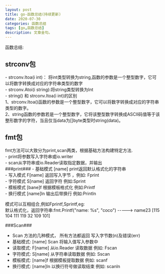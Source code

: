 ```yaml
---
layout: post
title: go-函数总结(持续更新)
date: 2020-07-30
categories: 函数总结
tags: [go,函数总结]
description: 文章金句。
---
```

函数总结:
<h2>strconv包</h2>
- strconv.Itoa(i int)： 将int类型转换为string,函数的参数是一个整型数字，它可以将数字转换成对应的字符串类型的数字 <br>
- strconv.Atoi(i string):将string类型转换为Int <br>
- string() 和 strconv.Itoa(i int)的区别 <br>
 1、strconv.Itoa()函数的参数是一个整型数字，它可以将数字转换成对应的字符串类型的数字。<br>
 2、string函数的参数若是一个整型数字，它将该整型数字转换成ASCII码值等于该整形数字的字符，当且仅当data为[]byte类型时string(data)。<br>

<h2>fmt包</h2>
 fmt方法可以大致分为print,scan两类，根据基础方法构建特定方法.<br>
 - print将参数写入字符串或io.writer<br>
 - scan从字符串或io.Reader读取指定数据，并输出<br>
 ###print###
 - 基础模式 [name] print返回默认格式化的字符串<br>
 - 写入模式 F[name] 返回写入字节 ，例如: Fprint<br>
 - 字符模式 S[name] 返回字符 例如:Sprint<br>
 - 模板模式 [bane]f 根据模板格式化 例如:Printf<br>
 - 换行模式 [name]ln 输出后带换行 例如:Println<br>
 
 模式可以互相组合,例如Fprintf,Sprintf,eg:<br>
 默认格式化，返回字符串:fmt.Printf("name: %s", "coco") -----> name23 [115 104 111 119 32 109 101] <br>
 
###Scan###
- Scan 方法的几种模式， 所有方法都返回 写入字节数(n)及错误(err) <br>
- 基础模式: [name] Scan 将输入值写入参数中 <br>
- 读取模式: F[name] 从io.Reader 读取数据 例如: Fscan <br>
- 字符模式: S[name] 从字符串读取数据 例如: Sscan <br>
- 模板模式: [name]f 根据模板提取数据 例如: scanf <br>
- 换行模式: [name]ln 以换行符号做读取结束 例如: scanln <br>






